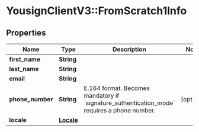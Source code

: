 # YousignClientV3::FromScratch1Info

## Properties
Name | Type | Description | Notes
------------ | ------------- | ------------- | -------------
**first_name** | **String** |  | 
**last_name** | **String** |  | 
**email** | **String** |  | 
**phone_number** | **String** | E.164 format. Becomes mandatory if &#x60;signature_authentication_mode&#x60; requires a phone number. | [optional] 
**locale** | [**Locale**](Locale.md) |  | 

